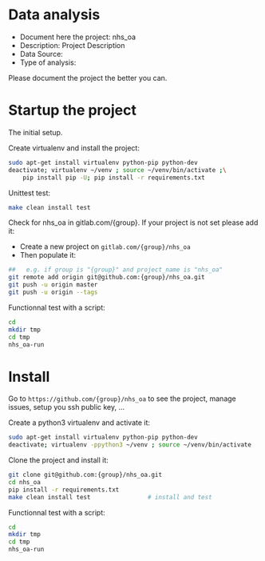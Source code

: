 # Data analysis
- Document here the project: nhs_oa
- Description: Project Description
- Data Source:
- Type of analysis:

Please document the project the better you can.

# Startup the project

The initial setup.

Create virtualenv and install the project:
```bash
sudo apt-get install virtualenv python-pip python-dev
deactivate; virtualenv ~/venv ; source ~/venv/bin/activate ;\
    pip install pip -U; pip install -r requirements.txt
```

Unittest test:
```bash
make clean install test
```

Check for nhs_oa in gitlab.com/{group}.
If your project is not set please add it:

- Create a new project on `gitlab.com/{group}/nhs_oa`
- Then populate it:

```bash
##   e.g. if group is "{group}" and project_name is "nhs_oa"
git remote add origin git@github.com:{group}/nhs_oa.git
git push -u origin master
git push -u origin --tags
```

Functionnal test with a script:

```bash
cd
mkdir tmp
cd tmp
nhs_oa-run
```

# Install

Go to `https://github.com/{group}/nhs_oa` to see the project, manage issues,
setup you ssh public key, ...

Create a python3 virtualenv and activate it:

```bash
sudo apt-get install virtualenv python-pip python-dev
deactivate; virtualenv -ppython3 ~/venv ; source ~/venv/bin/activate
```

Clone the project and install it:

```bash
git clone git@github.com:{group}/nhs_oa.git
cd nhs_oa
pip install -r requirements.txt
make clean install test                # install and test
```
Functionnal test with a script:

```bash
cd
mkdir tmp
cd tmp
nhs_oa-run
```

